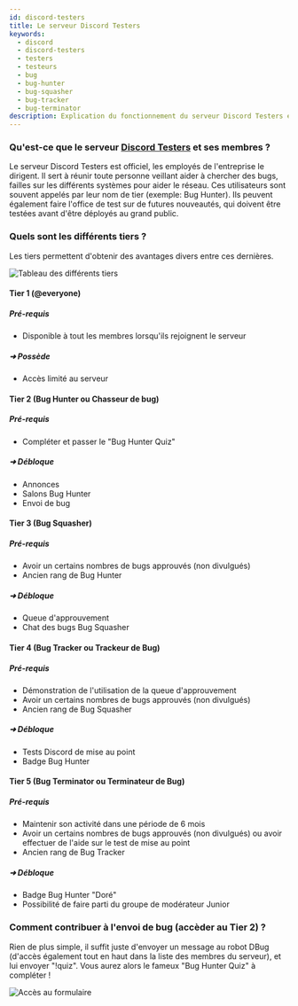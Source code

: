 ```yaml
---
id: discord-testers
title: Le serveur Discord Testers
keywords:
  - discord
  - discord-testers
  - testers
  - testeurs
  - bug
  - bug-hunter
  - bug-squasher
  - bug-tracker
  - bug-terminator
description: Explication du fonctionnement du serveur Discord Testers et de ses utilisateurs
---
```


### Qu'est-ce que le serveur [Discord Testers](https://discord.gg/discord-testers) et ses membres ?
Le serveur Discord Testers est officiel, les employés de l'entreprise le dirigent. Il sert à réunir toute personne veillant aider à chercher des bugs, failles sur les différents systèmes pour aider le réseau. Ces utilisateurs sont souvent appelés par leur nom de tier (exemple: Bug Hunter). Ils peuvent également faire l'office de test sur de futures nouveautés, qui doivent être testées avant d'être déployés au grand public.

### Quels sont les différents tiers ?
Les tiers permettent d'obtenir des avantages divers entre ces dernières.

![Tableau des différents tiers](https://u.freiik.com/%F0%9F%98%83%F0%9F%95%B3%F0%9F%9B%A9.png)

#### Tier 1 (@everyone)
##### Pré-requis
* Disponible à tout les membres lorsqu'ils rejoignent le serveur
##### ➜ Possède
* Accès limité au serveur

#### Tier 2 (Bug Hunter ou Chasseur de bug)
##### Pré-requis
* Compléter et passer le "Bug Hunter Quiz"
##### ➜ Débloque
* Annonces
* Salons Bug Hunter
* Envoi de bug

#### Tier 3 (Bug Squasher)
##### Pré-requis
* Avoir un certains nombres de bugs approuvés (non divulgués)
* Ancien rang de Bug Hunter
##### ➜ Débloque
* Queue d'approuvement
* Chat des bugs Bug Squasher

#### Tier 4 (Bug Tracker ou Trackeur de Bug)
##### Pré-requis
* Démonstration de l'utilisation de la queue d'approuvement
* Avoir un certains nombres de bugs approuvés (non divulgués)
* Ancien rang de Bug Squasher
##### ➜ Débloque
* Tests Discord de mise au point
* Badge Bug Hunter

#### Tier 5 (Bug Terminator ou Terminateur de Bug)
##### Pré-requis
* Maintenir son activité dans une période de 6 mois
* Avoir un certains nombres de bugs approuvés (non divulgués) ou avoir effectuer de l'aide sur le test de mise au point
* Ancien rang de Bug Tracker
##### ➜ Débloque
* Badge Bug Hunter "Doré"
* Possibilité de faire parti du groupe de modérateur Junior

### Comment contribuer à l'envoi de bug (accèder au Tier 2) ?
Rien de plus simple, il suffit juste d'envoyer un message au robot DBug (d'accès également tout en haut dans la liste des membres du serveur), et lui envoyer "!quiz". Vous aurez alors le fameux "Bug Hunter Quiz" à compléter !

![Accès au formulaire](https://i.discord.fr/yD2.png)
